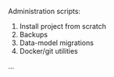 Administration scripts:

1. Install project from scratch
2. Backups
3. Data-model migrations
4. Docker/git utilities


...